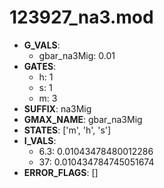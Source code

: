 # 123927_na3.mod

- **G_VALS**:
  - gbar_na3Mig: 0.01
- **GATES**:
  - h: 1
  - s: 1
  - m: 3
- **SUFFIX**: na3Mig
- **GMAX_NAME**: gbar_na3Mig
- **STATES**: ['m', 'h', 's']
- **I_VALS**:
  - 6.3: 0.01043478480012286
  - 37: 0.010434784745051674
- **ERROR_FLAGS**: []
